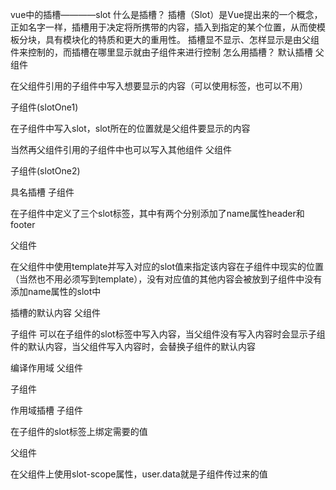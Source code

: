 vue中的插槽————slot
什么是插槽？
插槽（Slot）是Vue提出来的一个概念，正如名字一样，插槽用于决定将所携带的内容，插入到指定的某个位置，从而使模板分块，具有模块化的特质和更大的重用性。
插槽显不显示、怎样显示是由父组件来控制的，而插槽在哪里显示就由子组件来进行控制
怎么用插槽？
默认插槽
父组件

<template>
  <div>
    我是父组件
    <slotOne1>
      <p style="color:red">我是父组件插槽内容</p>
    </slotOne1>
  </div>
</template>
在父组件引用的子组件中写入想要显示的内容（可以使用标签，也可以不用）

子组件(slotOne1)

<template>
  <div class="slotOne1">
    <div>我是slotOne1组件</div>
    <slot></slot>
  </div>
</template>
在子组件中写入slot，slot所在的位置就是父组件要显示的内容



当然再父组件引用的子组件中也可以写入其他组件
父组件

<template>
  <div>
    我是父组件
    <slotOne1>
      <p style="color:red">我是父组件插槽内容</p>
      <slot-one2></slot-one2>
    </slotOne1>
  </div>
</template>
子组件(slotOne2)

<template>
  <div class="slotOne2">
    我是slotOne2组件
  </div>
</template>


具名插槽
子组件

<template>
  <div class="slottwo">
    <div>slottwo</div>
    <slot name="header"></slot>
    <slot></slot>
    <slot name="footer"></slot>
  </div>
</template>
在子组件中定义了三个slot标签，其中有两个分别添加了name属性header和footer

父组件

<template>
  <div>
    我是父组件
    <slot-two>
      <p>啦啦啦，啦啦啦，我是卖报的小行家</p>
      <template slot="header">
          <p>我是name为header的slot</p>
      </template>
      <p slot="footer">我是name为footer的slot</p>
    </slot-two>
  </div>
</template>
在父组件中使用template并写入对应的slot值来指定该内容在子组件中现实的位置（当然也不用必须写到template），没有对应值的其他内容会被放到子组件中没有添加name属性的slot中



插槽的默认内容
父组件

<template>
  <div>
    我是父组件
    <slot-two></slot-two>
  </div>
</template>
子组件

<template>
  <div class="slottwo">
    <slot>我不是卖报的小行家</slot>
  </div>
</template>
可以在子组件的slot标签中写入内容，当父组件没有写入内容时会显示子组件的默认内容，当父组件写入内容时，会替换子组件的默认内容



编译作用域
父组件

<template>
  <div>
    我是父组件
    <slot-two>
      <p>{{name}}</p>
    </slot-two>
  </div>
</template>
<script>
export default {
  data () {
    return {
      name： 'Jack'
    }
  }
}
</script>
子组件

<template>
  <div class="slottwo">
    <slot></slot>
  </div>
</template>


作用域插槽
子组件

<template>
  <div>
    我是作用域插槽的子组件
    <slot :data="user"></slot>
  </div>
</template>

<script>
export default {
  name: 'slotthree',
  data () {
    return {
      user: [
        {name: 'Jack', sex: 'boy'},
        {name: 'Jone', sex: 'girl'},
        {name: 'Tom', sex: 'boy'}
      ]
    }
  }
}
</script>
在子组件的slot标签上绑定需要的值

父组件

<template>
  <div>
    我是作用域插槽
    <slot-three>
      <template slot-scope="user">
        <div v-for="(item, index) in user.data" :key="index">
        {{item}}
        </div>
      </template>
    </slot-three>
  </div>
</template>
在父组件上使用slot-scope属性，user.data就是子组件传过来的值
